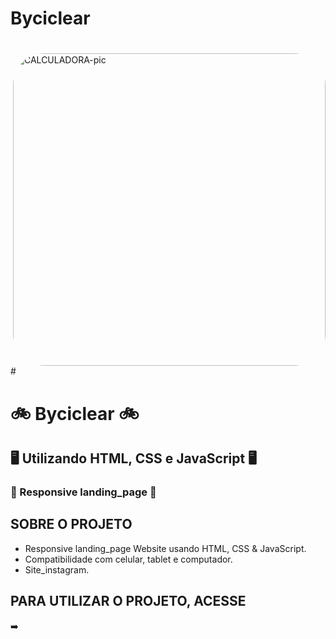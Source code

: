 # Byciclear
#
<img align="right" alt="CALCULADORA-pic" height="500" style="border-radius:50px;" src="">
#

# 🚲 Byciclear 🚲 
## 🖥️ Utilizando HTML, CSS e JavaScript 🖥️
### 📱 Responsive landing_page 📱

## SOBRE O PROJETO
- Responsive landing_page Website usando HTML, CSS & JavaScript.
- Compatibilidade com celular, tablet e computador.
- Site_instagram.

## PARA UTILIZAR O PROJETO, ACESSE
➡️
